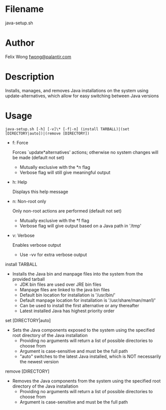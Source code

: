 Filename
===
java-setup.sh

Author
===
Felix Wong <fwong@palantir.com>

Description
===
Installs, manages, and removes Java installations on the system using update-alternatives, which allow for easy switching between Java versions

Usage
===
`java-setup.sh [-h] [-v]\* [-f|-n] (install TARBALL)|(set [DIRECTORY|auto])|(remove [DIRECTORY])`

* f: Force

	Forces `update*alternatives' actions; otherwise no system changes will be made (default not set)
	* Mutually exclusive with the *n flag
	* Verbose flag will still give meaningful output

* h: Help

	Displays this help message

* n: Non-root only

	Only non-root actions are performed (default not set)
	* Mutually exclusive with the *f flag
	* Verbose flag will give output based on a Java path in '/tmp'

* v: Verbose

	Enables verbose output
	* Use -vv for extra verbose output

install TARBALL

* Installs the Java bin and manpage files into the system from the provided tarball
	* JDK bin files are used over JRE bin files
	* Manpage files are linked to the java bin files
	* Default bin location for installation is '/usr/bin/'
	* Default manpage location for installation is '/usr/share/man/man1/'
	* Can be used to install the first alternative or any thereafter
	* Latest installed Java has highest priority order

set [DIRECTORY|auto]

* Sets the Java components exposed to the system using the specified root directory of the Java installation
	* Providing no arguments will return a list of possible directories to choose from
	* Argument is case-sensitive and must be the full path
	* "auto" switches to the latest Java installed, which is NOT necessarily the newest version

remove [DIRECTORY]

* Removes the Java components from the system using the specified root directory of the Java installation
	* Providing no arguments will return a list of possible directories to choose from
	* Argument is case-sensitive and must be the full path
